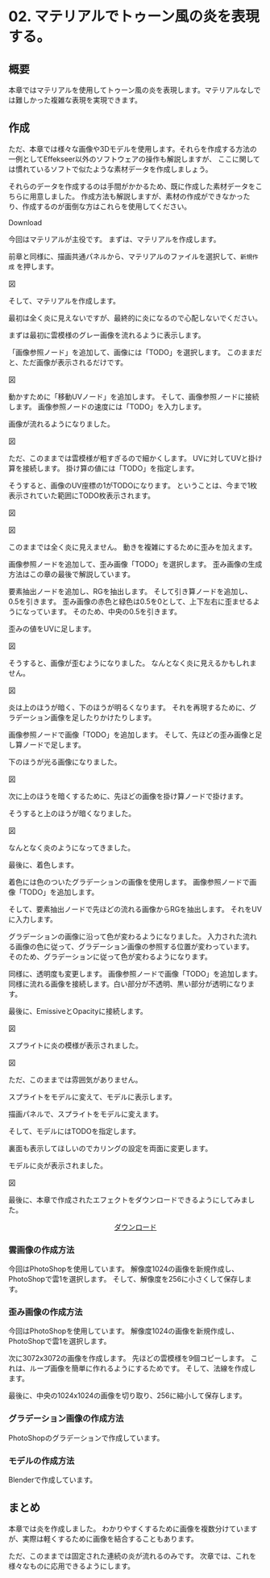 # 02. マテリアルでトゥーン風の炎を表現する。

## 概要

本章ではマテリアルを使用してトゥーン風の炎を表現します。マテリアルなしでは難しかった複雑な表現を実現できます。

## 作成

ただ、本章では様々な画像や3Dモデルを使用します。それらを作成する方法の一例としてEffekseer以外のソフトウェアの操作も解説しますが、
ここに関しては慣れているソフトで似たような素材データを作成しましょう。

それらのデータを作成するのは手間がかかるため、既に作成した素材データをこちらに用意しました。
作成方法も解説しますが、素材の作成ができなかったり、作成するのが面倒な方はこれらを使用してください。

Download

今回はマテリアルが主役です。
まずは、マテリアルを作成します。

前章と同様に、描画共通パネルから、マテリアルのファイルを選択して、``` 新規作成 ``` を押します。

図

そして、マテリアルを作成します。

最初は全く炎に見えないですが、最終的に炎になるので心配しないでください。

まずは最初に雲模様のグレー画像を流れるように表示します。

「画像参照ノード」を追加して、画像には「TODO」を選択します。
このままだと、ただ画像が表示されるだけです。

図

動かすために「移動UVノード」を追加します。
そして、画像参照ノードに接続します。
画像参照ノードの速度には「TODO」を入力します。

画像が流れるようになりました。

図

ただ、このままでは雲模様が粗すぎるので細かくします。
UVに対してUVと掛け算を接続します。
掛け算の値には「TODO」を指定します。

そうすると、画像のUV座標の1がTODOになります。
ということは、今まで1枚表示されていた範囲にTODO枚表示されます。

図

図

このままでは全く炎に見えません。
動きを複雑にするために歪みを加えます。

画像参照ノードを追加して、歪み画像「TODO」を選択します。
歪み画像の生成方法はこの章の最後で解説しています。

要素抽出ノードを追加し、RGを抽出します。
そして引き算ノードを追加し、0.5を引きます。
歪み画像の赤色と緑色は0.5を0として、上下左右に歪ませるようになっています。
そのため、中央の0.5を引きます。

歪みの値をUVに足します。

図

そうすると、画像が歪むようになりました。
なんとなく炎に見えるかもしれません。

図

炎は上のほうが暗く、下のほうが明るくなります。
それを再現するために、グラデーション画像を足したりかけたりします。

画像参照ノードで画像「TODO」を追加します。
そして、先ほどの歪み画像と足し算ノードで足します。

下のほうが光る画像になりました。

図

次に上のほうを暗くするために、先ほどの画像を掛け算ノードで掛けます。

そうすると上のほうが暗くなりました。

図

なんとなく炎のようになってきました。

最後に、着色します。

着色には色のついたグラデーションの画像を使用します。
画像参照ノードで画像「TODO」を追加します。

そして、要素抽出ノードで先ほどの流れる画像からRGを抽出します。
それをUVに入力します。

グラデーションの画像に沿って色が変わるようになりました。
入力された流れる画像の色に従って、グラデーション画像の参照する位置が変わっています。
そのため、グラデーションに従って色が変わるようになります。

同様に、透明度も変更します。
画像参照ノードで画像「TODO」を追加します。
同様に流れる画像を接続します。白い部分が不透明、黒い部分が透明になります。

最後に、EmissiveとOpacityに接続します。

図

スプライトに炎の模様が表示されました。

図

ただ、このままでは雰囲気がありません。

スプライトをモデルに変えて、モデルに表示します。

描画パネルで、スプライトをモデルに変えます。

そして、モデルにはTODOを指定します。

裏面も表示してほしいのでカリングの設定を両面に変更します。

モデルに炎が表示されました。

図

最後に、本章で作成されたエフェクトをダウンロードできるようにしてみました。

<div align="center">
<a href = "../../Sample/06_02_Sample.zip">ダウンロード</a>
</div>

### 雲画像の作成方法

今回はPhotoShopを使用しています。
解像度1024の画像を新規作成し、PhotoShopで雲1を選択します。
そして、解像度を256に小さくして保存します。

### 歪み画像の作成方法

今回はPhotoShopを使用しています。
解像度1024の画像を新規作成し、PhotoShopで雲1を選択します。

次に3072x3072の画像を作成します。
先ほどの雲模様を9個コピーします。
これは、ループ画像を簡単に作れるようにするためです。
そして、法線を作成します。

最後に、中央の1024x1024の画像を切り取り、256に縮小して保存します。

### グラデーション画像の作成方法

PhotoShopのグラデーションで作成しています。

### モデルの作成方法

Blenderで作成しています。

## まとめ

本章では炎を作成しました。
わかりやすくするために画像を複数分けていますが、実際は軽くするために画像を結合することもあります。

ただ、このままでは固定された連続の炎が流れるのみです。
次章では、これを様々なものに応用できるようにします。

